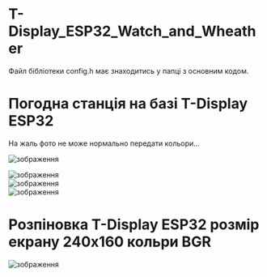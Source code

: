 # T-Display_ESP32_Watch_and_Wheather
  
Файл бібліотеки config.h має знаходитись у папці з основним кодом.
  
# Погодна станція на базі T-Display ESP32  
На жаль фото не може нормально передати кольори...  
  
![зображення](https://github.com/user-attachments/assets/ab7a240f-0c88-4389-9ed4-19aaad65f912)  
  
![зображення](https://github.com/user-attachments/assets/aca3feb2-a739-4eb9-975d-51df437bfe12)  
![зображення](https://github.com/user-attachments/assets/d12fb115-929c-46f2-858b-a4e1524f2c0f)  
![зображення](https://github.com/user-attachments/assets/f99665ef-e9b7-457e-a70d-73ed3f8af840)

# Розпіновка T-Display ESP32 розмір екрану 240х160 кольри BGR
![зображення](https://github.com/user-attachments/assets/40258801-92c7-4eec-a5c1-12664152df10)

